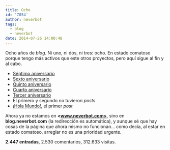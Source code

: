 ```yaml
---
title: Ocho
id: '7054'
author: neverbot
tags:
  - blog
  - neverbot
date: 2014-07-26 14:00:48
---
```


Ocho años de _blog_. Ni uno, ni dos, ni tres: ocho. En estado comatoso porque tengo más activos que este otros proyectos, pero aquí sigue al fin y al cabo.

* [Séptimo aniversario](/septimo-aniversario/)
* [Sexto aniversario](/sexto-aniversario/)
* [Quinto aniversario](/quinto-aniversario/)
* [Cuarto aniversario](/cuarto-aniversario-de-neverbot-com/)
* [Tercer aniversario](/tercer-aniversario-del-blog/)
* El primero y segundo no tuvieron _posts_
* [¡Hola Mundo!](/hello-world/), el primer _post_

Ahora ya no estamos en **<www.neverbot.com>**, sino en **blog.neverbot.com** (la redirección es automática), y aunque sé que hay cosas de la página que ahora mismo no funcionan... como decía, al estar en estado comatoso, arreglar no es una prioridad urgente.

**2.447 entradas**, 2.530 comentarios, 312.633 visitas.

